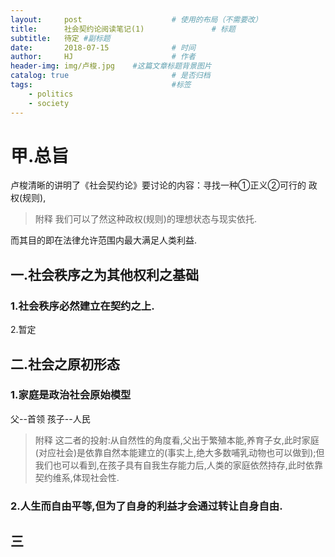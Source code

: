 ```yaml
---
layout:     post                    # 使用的布局（不需要改）
title:      社会契约论阅读笔记(1)               # 标题 
subtitle:   待定 #副标题
date:       2018-07-15              # 时间
author:     HJ                      # 作者
header-img: img/卢梭.jpg    #这篇文章标题背景图片
catalog: true                       # 是否归档
tags:                               #标签
    - politics
    - society
---
```

# 甲.总旨
    
卢梭清晰的讲明了《社会契约论》要讨论的内容：寻找一种①正义②可行的 政权(规则),
> 附释 我们可以了然这种政权(规则)的理想状态与现实依托.

而其目的即在法律允许范围内最大满足人类利益.

## 一.社会秩序之为其他权利之基础

### 1.社会秩序必然建立在契约之上.
2.暂定

## 二.社会之原初形态

### 1.家庭是政治社会原始模型

父--首领   孩子--人民

> 附释 这二者的投射:从自然性的角度看,父出于繁殖本能,养育子女,此时家庭(对应社会)是依靠自然本能建立的(事实上,绝大多数哺乳动物也可以做到);但我们也可以看到,在孩子具有自我生存能力后,人类的家庭依然持存,此时依靠契约维系,体现社会性.

### 2.<strong>人生而自由平等</strong>,但为了自身的利益才会通过转让自身自由.

## 三


